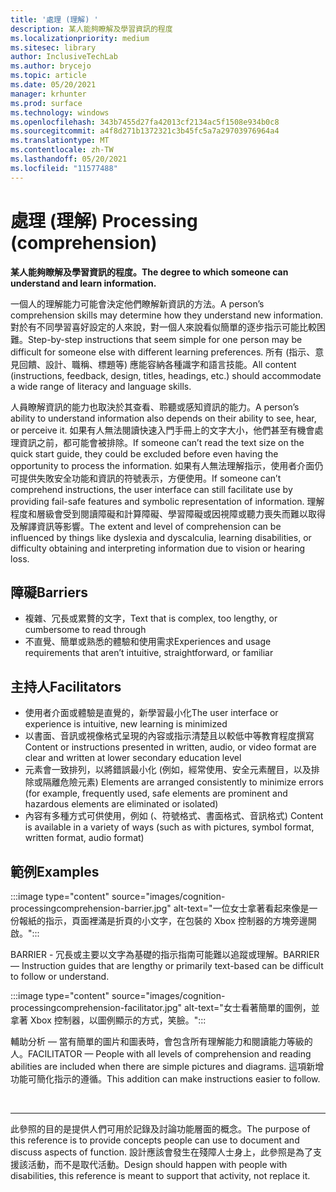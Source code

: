 ```yaml
---
title: '處理 (理解) '
description: 某人能夠瞭解及學習資訊的程度
ms.localizationpriority: medium
ms.sitesec: library
author: InclusiveTechLab
ms.author: brycejo
ms.topic: article
ms.date: 05/20/2021
manager: krhunter
ms.prod: surface
ms.technology: windows
ms.openlocfilehash: 343b7455d27fa42013cf2134ac5f1508e934b0c8
ms.sourcegitcommit: a4f8d271b1372321c3b45fc5a7a29703976964a4
ms.translationtype: MT
ms.contentlocale: zh-TW
ms.lasthandoff: 05/20/2021
ms.locfileid: "11577488"
---
```

# <a name="processing-comprehension"></a><span data-ttu-id="13275-103">處理 (理解) </span><span class="sxs-lookup"><span data-stu-id="13275-103">Processing (comprehension)</span></span>

**<span data-ttu-id="13275-104">某人能夠瞭解及學習資訊的程度。</span><span class="sxs-lookup"><span data-stu-id="13275-104">The degree to which someone can understand and learn information.</span></span>**

<span data-ttu-id="13275-105">一個人的理解能力可能會決定他們瞭解新資訊的方法。</span><span class="sxs-lookup"><span data-stu-id="13275-105">A person’s comprehension skills may determine how they understand new information.</span></span> <span data-ttu-id="13275-106">對於有不同學習喜好設定的人來說，對一個人來說看似簡單的逐步指示可能比較困難。</span><span class="sxs-lookup"><span data-stu-id="13275-106">Step-by-step instructions that seem simple for one person may be difficult for someone else with different learning preferences.</span></span> <span data-ttu-id="13275-107">所有 (指示、意見回饋、設計、職稱、標題等) 應能容納各種識字和語言技能。</span><span class="sxs-lookup"><span data-stu-id="13275-107">All content (instructions, feedback, design, titles, headings, etc.) should accommodate a wide range of literacy and language skills.</span></span>

<span data-ttu-id="13275-108">人員瞭解資訊的能力也取決於其查看、聆聽或感知資訊的能力。</span><span class="sxs-lookup"><span data-stu-id="13275-108">A person’s ability to understand information also depends on their ability to see, hear, or perceive it.</span></span> <span data-ttu-id="13275-109">如果有人無法閱讀快速入門手冊上的文字大小，他們甚至有機會處理資訊之前，都可能會被排除。</span><span class="sxs-lookup"><span data-stu-id="13275-109">If someone can’t read the text size on the quick start guide, they could be excluded before even having the opportunity to process the information.</span></span> <span data-ttu-id="13275-110">如果有人無法理解指示，使用者介面仍可提供失敗安全功能和資訊的符號表示，方便使用。</span><span class="sxs-lookup"><span data-stu-id="13275-110">If someone can’t comprehend instructions, the user interface can still facilitate use by providing fail-safe features and symbolic representation of information.</span></span> <span data-ttu-id="13275-111">理解程度和層級會受到閱讀障礙和計算障礙、學習障礙或因視障或聽力喪失而難以取得及解譯資訊等影響。</span><span class="sxs-lookup"><span data-stu-id="13275-111">The extent and level of comprehension can be influenced by things like dyslexia and dyscalculia, learning disabilities, or difficulty obtaining and interpreting information due to vision or hearing loss.</span></span>

## <a name="barriers"></a><span data-ttu-id="13275-112">障礙</span><span class="sxs-lookup"><span data-stu-id="13275-112">Barriers</span></span>
* <span data-ttu-id="13275-113">複雜、冗長或累贅的文字，</span><span class="sxs-lookup"><span data-stu-id="13275-113">Text that is complex, too lengthy, or cumbersome to read through</span></span>
* <span data-ttu-id="13275-114">不直覺、簡單或熟悉的體驗和使用需求</span><span class="sxs-lookup"><span data-stu-id="13275-114">Experiences and usage requirements that aren’t intuitive, straightforward, or familiar</span></span>

## <a name="facilitators"></a><span data-ttu-id="13275-115">主持人</span><span class="sxs-lookup"><span data-stu-id="13275-115">Facilitators</span></span>

* <span data-ttu-id="13275-116">使用者介面或體驗是直覺的，新學習最小化</span><span class="sxs-lookup"><span data-stu-id="13275-116">The user interface or experience is intuitive, new learning is minimized</span></span>
* <span data-ttu-id="13275-117">以書面、音訊或視像格式呈現的內容或指示清楚且以較低中等教育程度撰寫</span><span class="sxs-lookup"><span data-stu-id="13275-117">Content or instructions presented in written, audio, or video format are clear and written at lower secondary education level</span></span>
* <span data-ttu-id="13275-118">元素會一致排列，以將錯誤最小化 (例如，經常使用、安全元素醒目，以及排除或隔離危險元素) </span><span class="sxs-lookup"><span data-stu-id="13275-118">Elements are arranged consistently to minimize errors (for example, frequently used, safe elements are prominent and hazardous elements are eliminated or isolated)</span></span>
* <span data-ttu-id="13275-119">內容有多種方式可供使用，例如 (、符號格式、書面格式、音訊格式) </span><span class="sxs-lookup"><span data-stu-id="13275-119">Content is available in a variety of ways (such as with pictures, symbol format, written format, audio format)</span></span>


## <a name="examples"></a><span data-ttu-id="13275-120">範例</span><span class="sxs-lookup"><span data-stu-id="13275-120">Examples</span></span>

:::image type="content" source="images/cognition-processingcomprehension-barrier.jpg" alt-text="一位女士拿著看起來像是一份報紙的指示，頁面裡滿是折頁的小文字，在包裝的 Xbox 控制器的方塊旁邊開啟。":::

<span data-ttu-id="13275-122">BARRIER - 冗長或主要以文字為基礎的指示指南可能難以追蹤或理解。</span><span class="sxs-lookup"><span data-stu-id="13275-122">BARRIER — Instruction guides that are lengthy or primarily text-based can be difficult to follow or understand.</span></span>

:::image type="content" source="images/cognition-processingcomprehension-facilitator.jpg" alt-text="女士看著簡單的圖例，並拿著 Xbox 控制器，以圖例顯示的方式，笑臉。":::

<span data-ttu-id="13275-124">輔助分析 — 當有簡單的圖片和圖表時，會包含所有理解能力和閱讀能力等級的人。</span><span class="sxs-lookup"><span data-stu-id="13275-124">FACILITATOR — People with all levels of comprehension and reading abilities are included when there are simple pictures and diagrams.</span></span> <span data-ttu-id="13275-125">這項新增功能可簡化指示的遵循。</span><span class="sxs-lookup"><span data-stu-id="13275-125">This addition can make instructions easier to follow.</span></span>

&nbsp;

[comment]: # (頁腳語句)
___
<span data-ttu-id="13275-127">此參照的目的是提供人們可用於記錄及討論功能層面的概念。</span><span class="sxs-lookup"><span data-stu-id="13275-127">The purpose of this reference is to provide concepts people can use to document and discuss aspects of function.</span></span> <span data-ttu-id="13275-128">設計應該會發生在殘障人士身上，此參照是為了支援該活動，而不是取代活動。</span><span class="sxs-lookup"><span data-stu-id="13275-128">Design should happen with people with disabilities, this reference is meant to support that activity, not replace it.</span></span> 